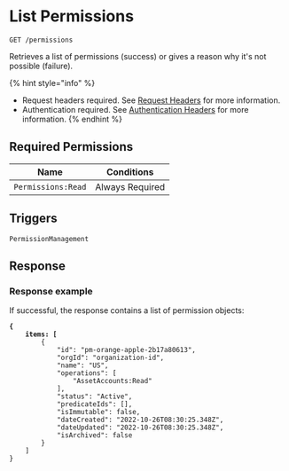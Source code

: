 # List Permissions

`GET /permissions`

Retrieves a list of permissions (success) or gives a reason why it's not possible (failure).

{% hint style="info" %}
* Request headers required. See [Request Headers](../../../getting-started/request-headers.md) for more information.
* Authentication required. See [Authentication Headers](../../../getting-started/request-headers.md#authentication-headers) for more information.
{% endhint %}

## Required Permissions

| Name               | Conditions      |
| ------------------ | --------------- |
| `Permissions:Read` | Always Required |

## Triggers <a href="#triggers.1" id="triggers.1"></a>

`PermissionManagement`

## Response <a href="#response" id="response"></a>

### Response example <a href="#response-example" id="response-example"></a>

If successful, the response contains a list of permission objects:

<pre class="language-json"><code class="lang-json"><strong>{    
</strong><strong>    items: [
</strong>        {
            "id": "pm-orange-apple-2b17a80613",
            "orgId": "organization-id",
            "name": "US",
            "operations": [
                "AssetAccounts:Read"
            ],
            "status": "Active",
            "predicateIds": [],
            "isImmutable": false,
            "dateCreated": "2022-10-26T08:30:25.348Z",
            "dateUpdated": "2022-10-26T08:30:25.348Z",
            "isArchived": false
        }
    ]
}
</code></pre>
